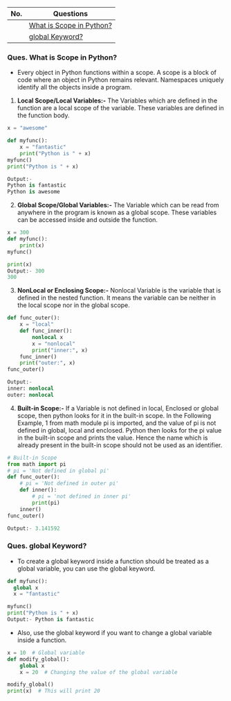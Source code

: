 |  No.  | Questions                                                 |
| :---: | --------------------------------------------------------- |
|       | [What is Scope in Python?](#ques-what-is-scope-in-python) |
|       | [global Keyword?](#ques-global-keyword)                   |


### Ques. **What is Scope in Python?**
* Every object in Python functions within a scope. A scope is a block of code where an object in Python remains relevant. Namespaces uniquely identify all the objects inside a program.
1. **Local Scope/Local Variables:-** The Variables which are defined in the function are a local scope of the variable. These variables are defined in the function body.
```python
x = "awesome"

def myfunc():
    x = "fantastic"
    print("Python is " + x)
myfunc()
print("Python is " + x)

Output:-
Python is fantastic
Python is awesome
```
2. **Global Scope/Global Variables:-** The Variable which can be read from anywhere in the program is known as a global scope. These variables can be accessed inside and outside the function. 
```python
x = 300
def myfunc():
    print(x)
myfunc()

print(x)
Output:- 300
300
```
3. **NonLocal or Enclosing Scope:-** Nonlocal Variable is the variable that is defined in the nested function. It means the variable can be neither in the local scope nor in the global scope.
```python
def func_outer():
    x = "local"
    def func_inner():
        nonlocal x
        x = "nonlocal"
        print("inner:", x)
    func_inner()
    print("outer:", x)
func_outer()

Output:-
inner: nonlocal
outer: nonlocal   
```

4. **Built-in Scope:-** If a Variable is not defined in local, Enclosed or global scope, then python looks for it in the built-in scope. In the Following Example, 1 from math module pi is imported, and the value of pi is not defined in global, local and enclosed. Python then looks for the pi value in the built-in scope and prints the value. Hence the name which is already present in the built-in scope should not be used as an identifier.
```python
# Built-in Scope 
from math import pi 
# pi = 'Not defined in global pi'
def func_outer(): 
    # pi = 'Not defined in outer pi' 
    def inner(): 
        # pi = 'not defined in inner pi' 
        print(pi) 
    inner() 
func_outer()

Output:- 3.141592
```
### **Ques. global Keyword?**
* To create a global keyword inside a function should be treated as a global variable, you can use the global keyword.
```python
def myfunc():
  global x
  x = "fantastic"

myfunc()
print("Python is " + x)
Output:- Python is fantastic
```
* Also, use the global keyword if you want to change a global variable inside a function.
```python
x = 10  # Global variable
def modify_global():
    global x
    x = 20  # Changing the value of the global variable

modify_global()
print(x)  # This will print 20
```